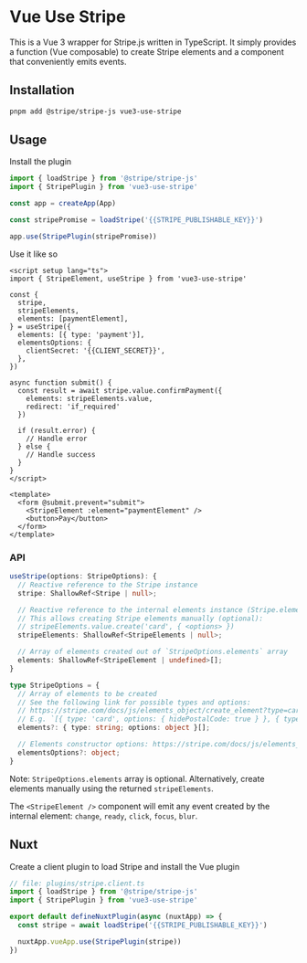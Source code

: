 # Vue Use Stripe

This is a Vue 3 wrapper for Stripe.js written in TypeScript. It simply provides a function (Vue composable) to create Stripe elements and a component that conveniently emits events.

## Installation

```bash
pnpm add @stripe/stripe-js vue3-use-stripe
```

## Usage

Install the plugin

```ts
import { loadStripe } from '@stripe/stripe-js'
import { StripePlugin } from 'vue3-use-stripe'

const app = createApp(App)

const stripePromise = loadStripe('{{STRIPE_PUBLISHABLE_KEY}}')

app.use(StripePlugin(stripePromise))
```

Use it like so

```vue
<script setup lang="ts">
import { StripeElement, useStripe } from 'vue3-use-stripe'

const {
  stripe,
  stripeElements,
  elements: [paymentElement],
} = useStripe({
  elements: [{ type: 'payment'}],
  elementsOptions: {
    clientSecret: '{{CLIENT_SECRET}}',
  },
})

async function submit() {
  const result = await stripe.value.confirmPayment({
    elements: stripeElements.value,
    redirect: 'if_required'
  })

  if (result.error) {
    // Handle error
  } else {
    // Handle success
  }
}
</script>

<template>
  <form @submit.prevent="submit">
    <StripeElement :element="paymentElement" />
    <button>Pay</button>
  </form>
</template>
```

### API

```ts
useStripe(options: StripeOptions): {
  // Reactive reference to the Stripe instance
  stripe: ShallowRef<Stripe | null>;

  // Reactive reference to the internal elements instance (Stripe.elements(...)).
  // This allows creating Stripe elements manually (optional):
  // stripeElements.value.create('card', { <options> })
  stripeElements: ShallowRef<StripeElements | null>;

  // Array of elements created out of `StripeOptions.elements` array
  elements: ShallowRef<StripeElement | undefined>[];
}

type StripeOptions = {
  // Array of elements to be created
  // See the following link for possible types and options:
  // https://stripe.com/docs/js/elements_object/create_element?type=card
  // E.g. `[{ type: 'card', options: { hidePostalCode: true } }, { type: 'fpxBank' }, ...]
  elements?: { type: string; options: object }[];

  // Elements constructor options: https://stripe.com/docs/js/elements_object/create
  elementsOptions?: object;
}
```

Note: `StripeOptions.elements` array is optional. Alternatively, create elements manually using the returned `stripeElements`.

The `<StripeElement />` component will emit any event created by the internal element: `change`, `ready`, `click`, `focus`, `blur`.

## Nuxt

Create a client plugin to load Stripe and install the Vue plugin

```ts
// file: plugins/stripe.client.ts
import { loadStripe } from '@stripe/stripe-js'
import { StripePlugin } from 'vue3-use-stripe'

export default defineNuxtPlugin(async (nuxtApp) => {
  const stripe = await loadStripe('{{STRIPE_PUBLISHABLE_KEY}}')

  nuxtApp.vueApp.use(StripePlugin(stripe))
})
```
